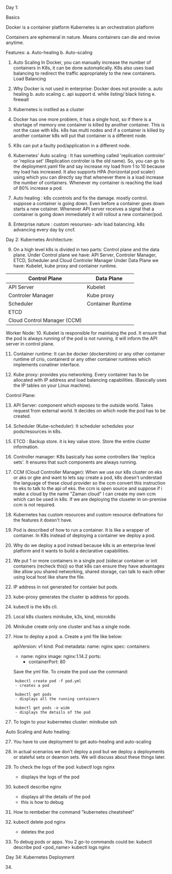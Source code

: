Day 1:

Basics

Docker is a container platform
Kubernetes is an orchestration platform

Containers are ephemeral in nature. Means containers can die and revive anytime.

Features:
 a. Auto-healing
 b. Auto-scaling

1. Auto Scaling
    In Docker, you can manually increase the number of containers in K8s, it can be done automatically. K8s also uses load balancing to redirect the traffic appropriately to the new containers.
    Load Balancing 

2. Why Docker is not used in enterprise:
    Docker does not provide:
    a. auto healing
    b. auto scaling
    c. api support
    d. white listing/ black listing 
    e. firewall

3. Kubernetes is instlled as a cluster
4. Docker has one more problem, it has a single host, so if there is a shortage of memory one container is killed by another container. This is not the case with k8s. k8s has multi nodes and if a container is killed by another container k8s will put that container is a different node.

5. K8s can put a faulty pod/application in a different node.

6. Kubernetes' Auto scaling : It has something called 'replication controler' or 'replica set' (Replication controler is the old name). So, you can go to the deployment.yaml file and say increase my load from 1 to 10 because my load has increased. It also supports HPA (horizontal pod scaler) using which you can directly say that whenever there is a load increase the number of containers. Whenever my container is reaching the load of 80% increase a pod.

7. Auto healing : k8s ccontrols and fix the damage. mostly control. suppose a container is going down. Even before a container goes down starts a new cotainer. Whenever API server receives a signal that a container is going down immediately it will rollout a new container/pod.

8. Enterprise nature : custom resourses- adv load balancing. k8s advancing every day by cncf. 

Day 2: Kubernetes Architecture:

9. On a high level k8s is divided in two parts: Control plane and the data plane. 
Under Control plane we have: API Server, Controler Manager, ETCD, Scheduler and Cloud Controler Manager
Under Data Plane we have: Kubelet, kube proxy and container runtime.

| **Control Plane**          | **Data Plane**    |
| --------                    | -------           |
| API Server                  | Kubelet           |
| Controler Manager           | Kube proxy        |
| Scheduler                   | Container Runtime |
| ETCD                        |                   |
| Cloud Control Manager (CCM) |                   |

Worker Node:
10. Kubelet is responsible for maintaing the pod. It ensure that the pod is always running of the pod is not running, it will inform the API server in control plane.

11. Container runtime: It can be docker (dockershim) or any other container runtime of crio, containerd or any other container runtimes which implements conatiner interface.

12. Kube proxy: provides you networking. Every container has to be allocated with IP address and load balancing capabilities. (Basically uses the IP tables on your Linux machine).

Control Plane:

13. API Server: component which exposes to the outside world. Takes request from external world. It decides on which node the pod has to be created.
14. Scheduler (Kube-scheduler): It scheduler schedules your pods/resources in k8s. 
15. ETCD : Backup store. it is key value store. Store the entire cluster information. 
16. Controller manager: K8s basically has some controllers like 'replica sets'. It ensures that such components are always running. 
17. CCM (Cloud Controller Manager): When we use our k8s cluster on eks or aks or gke and want to lets say create a pod, k8s doesn't understad the language of these cloud provider so the ccm convert this instruction to eks to talk to the api of eks. the ccm is open source and suppose if i make a cloud by the name "Zaman cloud" I can create my own ccm which can be used in k8s. If we are deploying the cluseter in on-premise ccm is not required.

18. Kubernetes has custom resources and custom resource definations for the features it doesn't have.

19. Pod is described of how to run a container. It is like a wrapper of container. In K8s instead of deploying a container we deploy a pod.
20. Why do we deploy a pod instead because k8s is an enterprise level platform and it wants to build a declarative capabilities.

21. We put 1 or more containers in a single pod (sidecar container or init containers (recheck this)) so that k8s can ensure they have advantages like allow you shared networking, shared storage, can talk to each other using local host like share the file.

22. IP address in not generated for contaier but pods.
23. kube-proxy generates the cluster ip address for ppods.
24. kubectl is the k8s cli.
25. Local k8s clusters minikube, k3s, kind, microk8s
26. Minikube create only one cluster and has a single node.

27. How to deploy a pod:
    a. Create a yml file like below:
    
    apiVersion: v1
    kind: Pod
    metadata:
    name: nginx
    spec:
    containers:
    - name: nginx
        image: nginx:1.14.2
        ports:
        - containerPort: 80

    Save the yml file.
    To create the pod use the command:

```ssh
    kubectl create pod -f pod.yml
    - creates a pod 

    kubectl get pods
    - displays all the running containers

    kubectl get pods -o wide
    - displays the details of the pod

```
27. To login to your kubernetes cluster:
    minikube ssh


Auto Scaling and Auto healing:

27. You have to use deployment to get auto-healing and auto-scaling

28. In actual scenarios we don't deploy a pod but we deploy a deployments or stateful sets or deamon sets. We will discuss about these things later.

29. To check the logs of the pod:
    kubectl logs nginx
    - displays the logs of the pod

30. kubectl describe nginx
    - displays all the details of the pod
    - this is how to debug

31. How to rembeber the command "kubernetes cheatsheet"

32. kubectl delete pod nginx
    - deletes the pod

33. To debug pods or apps. You 2 go-to commands could be:
    kubectl describe pod <pod_name>
    kubectl logs nginx

Day 34: Kubernetes Deployment

34. 
